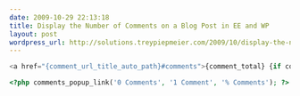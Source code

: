 ```yaml
---
date: 2009-10-29 22:13:18
title: Display the Number of Comments on a Blog Post in EE and WP
layout: post
wordpress_url: http://solutions.treypiepmeier.com/2009/10/display-the-number-of-comments-on-a-blog-post-in-ee-and-wp/
---
```


``` php ExpressionEngine
<a href="{comment_url_title_auto_path}#comments">{comment_total} {if comment_total == 1}Comment{if:else}Comments{/if}</a>
```

``` php WordPress
<?php comments_popup_link('0 Comments', '1 Comment', '% Comments'); ?>
```

